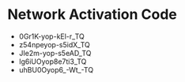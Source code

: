 # Network Activation Code
* 0Gr1K-yop-kEl-r_TQ
* z54npeyop-s5idX_TQ
* JIe2m-yop-s5eAD_TQ
* lg6iUOyop8e7ti3_TQ
* uhBU0Oyop6_-Wt_-TQ